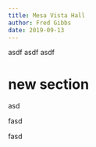 ```yaml
---
title: Mesa Vista Hall
author: Fred Gibbs
date: 2019-09-13
---
```




asdf
asdf
asdf

# new section
asd

fasd

fasd
